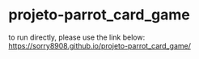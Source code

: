 # projeto-parrot_card_game

to run directly, please use the link below:
https://sorry8908.github.io/projeto-parrot_card_game/

